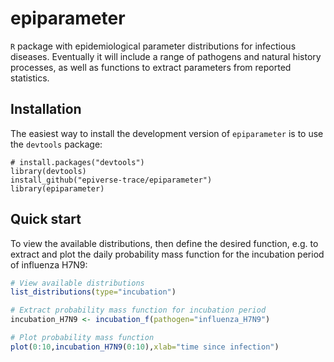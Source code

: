 # epiparameter
`R` package with epidemiological parameter distributions for infectious diseases. Eventually it will include a range of pathogens and natural history processes, as well as functions to extract parameters from reported statistics.

## Installation

The easiest way to install the development version of `epiparameter` is to use the `devtools` package:

```
# install.packages("devtools")
library(devtools)
install_github("epiverse-trace/epiparameter")
library(epiparameter)
```

## Quick start

To view the available distributions, then define the desired function, e.g. to extract and plot the daily probability mass function for the incubation period of influenza H7N9:

```r
# View available distributions
list_distributions(type="incubation")

# Extract probability mass function for incubation period
incubation_H7N9 <- incubation_f(pathogen="influenza_H7N9")

# Plot probability mass function
plot(0:10,incubation_H7N9(0:10),xlab="time since infection")
```
